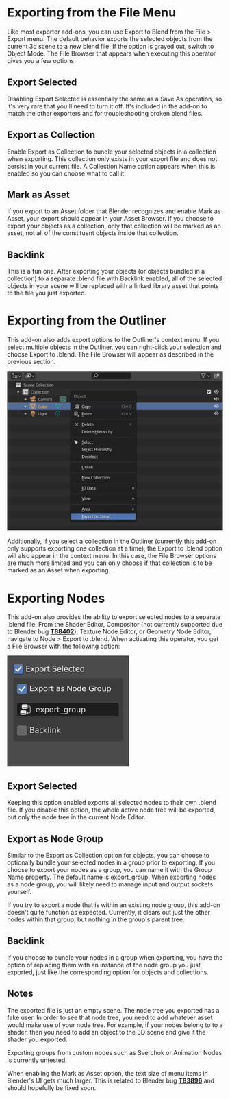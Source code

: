# Exporting from the File Menu
Like most exporter add-ons, you can use Export to Blend from the File > Export menu. The default behavior exports the selected objects from the current 3d scene to a new blend file. If the option is grayed out, switch to Object Mode. The File Browser that appears when executing this operator gives you a few options. 

## Export Selected 
Disabling Export Selected is essentially the same as a Save As operation, so it's very rare that you'll need to turn it off. It's included in the add-on to match the other exporters and for troubleshooting broken blend files. 

## Export as Collection
Enable Export as Collection to bundle your selected objects in a collection when exporting. This collection only exists in your export file and does not persist in your current file. A Collection Name option appears when this is enabled so you can choose what to call it. 

## Mark as Asset
If you export to an Asset folder that Blender recognizes and enable Mark as Asset, your export should appear in your Asset Browser. If you choose to export your objects as a collection, only that collection will be marked as an asset, not all of the constituent objects inside that collection. 

## Backlink 
This is a fun one. After exporting your objects (or objects bundled in a collection) to a separate .blend file with Backlink enabled, all of the selected objects in your scene will be replaced with a linked library asset that points to the file you just exported.

# Exporting from the Outliner
This add-on also adds export options to the Outliner's context menu. If you select multiple objects in the Outliner, you can right-click your selection and choose Export to .blend. The File Browser will appear as described in the previous section.

![export from outliner](../img/export_from_outliner.png)

Additionally, if you select a collection in the Outliner (currently this add-on only supports exporting one collection at a time), the Export to .blend option will also appear in the context menu. In this case, the File Browser options are much more limited and you can only choose if that collection is to be marked as an Asset when exporting.

# Exporting Nodes
This add-on also provides the ability to export selected nodes to a separate .blend file. From the Shader Editor, Compositor (not currently supported due to Blender bug **[T88402](https://developer.blender.org/T88402)**), Texture Node Editor, or Geometry Node Editor, navigate to Node > Export to .blend. When activating this operator, you get a File Browser with the following option:

![export nodes](../img/export_options-nodes.png)

## Export Selected
Keeping this option enabled exports all selected nodes to their own .blend file. If you disable this option, the whole active node tree will be exported, but only the node tree in the current Node Editor.

## Export as Node Group
Similar to the Export as Collection option for objects, you can choose to optionally bundle your selected nodes in a group prior to exporting. If you choose to export your nodes as a group, you can name it with the Group Name property. The default name is export_group. When exporting nodes as a node group, you will likely need to manage input and output sockets yourself.

If you try to export a node that is within an existing node group, this add-on doesn't quite function as expected. Currently, it clears out just the other nodes within that group, but nothing in the group's parent tree.

## Backlink 
If you choose to bundle your nodes in a group when exporting, you have the option of replacing them with an instance of the node group you just exported, just like the corresponding option for objects and collections.

## Notes 
The exported file is just an empty scene. The node tree you exported has a fake user. In order to see that node tree, you need to add whatever asset would make use of your node tree. For example, if your nodes belong to to a shader, then you need to add an object to the 3D scene and give it the shader you exported.

Exporting groups from custom nodes such as Sverchok or Animation Nodes is currently untested.

When enabling the Mark as Asset option, the text size of menu items in Blender's UI gets much larger. This is related to Blender bug **[T83896](https://developer.blender.org/T83896)** and should hopefully be fixed soon.